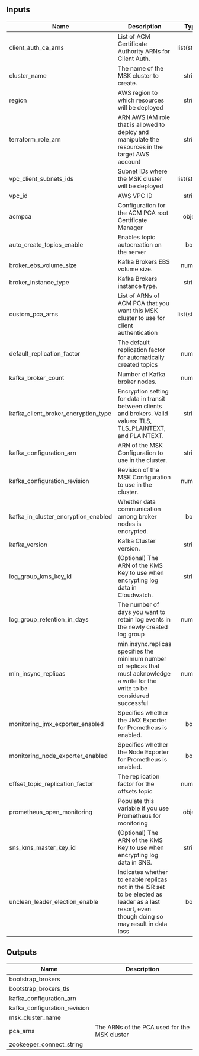 <!-- BEGINNING OF PRE-COMMIT-TERRAFORM DOCS HOOK -->
## Inputs

| Name | Description | Type | Default | Required |
|------|-------------|:----:|:-----:|:-----:|
| client\_auth\_ca\_arns | List of ACM Certificate Authority ARNs for Client Auth. | list(string) | n/a | yes |
| cluster\_name | The name of the MSK cluster to create. | string | n/a | yes |
| region | AWS region to which resources will be deployed | string | n/a | yes |
| terraform\_role\_arn | ARN AWS IAM role that is allowed to deploy and manipulate the resources in the target AWS account | string | n/a | yes |
| vpc\_client\_subnets\_ids | Subnet IDs where the MSK cluster will be deployed | list(string) | n/a | yes |
| vpc\_id | AWS VPC ID | string | n/a | yes |
| acmpca | Configuration for the ACM PCA root Certificate Manager | object | `{}` | no |
| auto\_create\_topics\_enable | Enables topic autocreation on the server | bool | `"false"` | no |
| broker\_ebs\_volume\_size | Kafka Brokers EBS volume size. | number | `"100"` | no |
| broker\_instance\_type | Kafka Brokers instance type. | string | `"kafka.t3.small"` | no |
| custom\_pca\_arns | List of ARNs of ACM PCA that you want this MSK cluster to use for client authentication | list(string) | `[]` | no |
| default\_replication\_factor | The default replication factor for automatically created topics | number | `"3"` | no |
| kafka\_broker\_count | Number of Kafka broker nodes. | number | `"3"` | no |
| kafka\_client\_broker\_encryption\_type | Encryption setting for data in transit between clients and brokers. Valid values: TLS, TLS_PLAINTEXT, and PLAINTEXT. | string | `"TLS"` | no |
| kafka\_configuration\_arn | ARN of the MSK Configuration to use in the cluster. | string | `"null"` | no |
| kafka\_configuration\_revision | Revision of the MSK Configuration to use in the cluster. | number | `"null"` | no |
| kafka\_in\_cluster\_encryption\_enabled | Whether data communication among broker nodes is encrypted. | bool | `"true"` | no |
| kafka\_version | Kafka Cluster version. | string | `"2.6.0"` | no |
| log\_group\_kms\_key\_id | (Optional) The ARN of the KMS Key to use when encrypting log data in Cloudwatch. | string | `"null"` | no |
| log\_group\_retention\_in\_days | The number of days you want to retain log events in the newly created log group | number | `"30"` | no |
| min\_insync\_replicas | min.insync.replicas specifies the minimum number of replicas that must acknowledge a write for the write to be considered successful | number | `"2"` | no |
| monitoring\_jmx\_exporter\_enabled | Specifies whether the JMX Exporter for Prometheus is enabled. | bool | `"true"` | no |
| monitoring\_node\_exporter\_enabled | Specifies whether the Node Exporter for Prometheus is enabled. | bool | `"true"` | no |
| offset\_topic\_replication\_factor | The replication factor for the offsets topic | number | `"3"` | no |
| prometheus\_open\_monitoring | Populate this variable if you use Prometheus for monitoring | object | `{}` | no |
| sns\_kms\_master\_key\_id | (Optional) The ARN of the KMS Key to use when encrypting log data in SNS. | string | `"null"` | no |
| unclean\_leader\_election\_enable | Indicates whether to enable replicas not in the ISR set to be elected as leader as a last resort, even though doing so may result in data loss | bool | `"false"` | no |

## Outputs

| Name | Description |
|------|-------------|
| bootstrap\_brokers |  |
| bootstrap\_brokers\_tls |  |
| kafka\_configuration\_arn |  |
| kafka\_configuration\_revision |  |
| msk\_cluster\_name |  |
| pca\_arns | The ARNs of the PCA used for the MSK cluster |
| zookeeper\_connect\_string |  |

<!-- END OF PRE-COMMIT-TERRAFORM DOCS HOOK -->